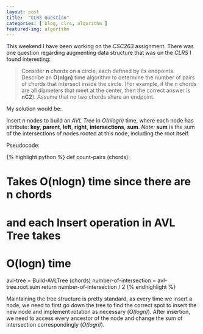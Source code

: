 ```yaml
---
layout: post
title:  "CLRS Question"
categories: [ blog, clrs, algorithm ]
featured-img: algorithm
---
```


This weekend I have been working on the *CSC263* assignment. There was one question regarding augmenting data structure that was on the *CLRS* I found interesting:

> Consider **n** chords on a circle, each defined by its endpoints. Describe an **O(nlgn)** time algorithm to determine the number of pairs of chords that intersect inside the circle. (For example, if the n chords are all diameters that meet at the center, then the correct answer is **nC2**). Assume that no two chords share an endpoint.

My solution would be:

Insert *n* nodes to build an *AVL Tree* in *O(nlogn)* time, where each node has attribute: **key**, **parent**, **left**, **right**, **intersections**, **sum**. *Note:* **sum** is the sum of the intersections of nodes rooted at this node, including the root itself.

Pseudocode:

{% highlight python %}
def count-pairs (chords):
  # Takes O(nlogn) time since there are n chords
  # and each Insert operation in AVL Tree takes
  # O(logn) time
  avl-tree = Build-AVLTree (chords)
  number-of-intersection = avl-tree.root.sum
  return number-of-intersection / 2
{% endhighlight %}

Maintaining the tree structure is pretty standard, as every time we insert a node, we need to first go down the tree to find the correct spot to insert the new node and implement rotation as necessary (*O(logn)*). After insertion, we need to access every ancestor of the node and change the sum of intersection correspondingly (*O(logn)*).
